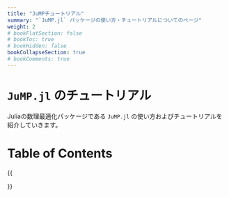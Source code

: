 ```yaml
---
title: "JuMPチュートリアル"
summary: "`JuMP.jl` パッケージの使い方・チュートリアルについてのページ"
weight: 2
# bookFlatSection: false
# bookToc: true
# bookHidden: false
bookCollapseSection: true
# bookComments: true
---
```


# `JuMP.jl` のチュートリアル
Juliaの数理最適化パッケージである `JuMP.jl` の使い方およびチュートリアルを紹介していきます。

# Table of Contents
{{<section>}}
